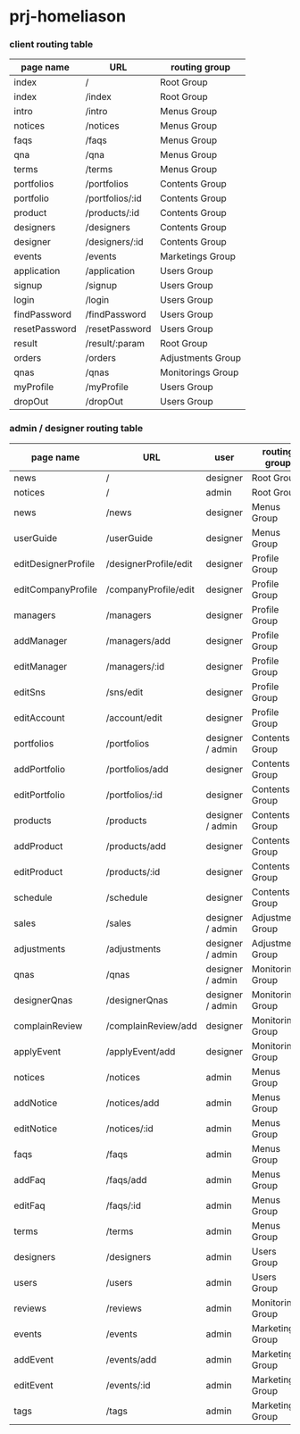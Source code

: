 # prj-homeliason

### client routing table
page name | URL | routing group
---- | --- | ---
index | / | Root Group
index | /index | Root Group
intro | /intro | Menus Group
notices | /notices | Menus Group
faqs | /faqs | Menus Group
qna | /qna | Menus Group
terms | /terms | Menus Group
portfolios | /portfolios | Contents Group
portfolio | /portfolios/:id | Contents Group
product | /products/:id | Contents Group
designers | /designers | Contents Group
designer | /designers/:id | Contents Group
events | /events | Marketings Group
application | /application | Users Group
signup | /signup | Users Group
login | /login | Users Group
findPassword | /findPassword | Users Group
resetPassword | /resetPassword | Users Group
result | /result/:param | Root Group
orders | /orders | Adjustments Group
qnas | /qnas | Monitorings Group
myProfile | /myProfile | Users Group
dropOut | /dropOut | Users Group

### admin / designer routing table
page name | URL | user | routing group
---- | --- | --- | ---
news | / | designer | Root Group
notices | / | admin | Root Group
news | /news | designer | Menus Group
userGuide | /userGuide | designer | Menus Group
editDesignerProfile | /designerProfile/edit | designer | Profile Group
editCompanyProfile | /companyProfile/edit | designer | Profile Group
managers | /managers | designer | Profile Group
addManager | /managers/add | designer | Profile Group
editManager | /managers/:id | designer | Profile Group
editSns | /sns/edit | designer | Profile Group
editAccount | /account/edit | designer | Profile Group
portfolios | /portfolios | designer / admin | Contents Group
addPortfolio | /portfolios/add | designer | Contents Group
editPortfolio | /portfolios/:id | designer | Contents Group
products | /products | designer / admin | Contents Group
addProduct | /products/add | designer | Contents Group
editProduct | /products/:id | designer | Contents Group
schedule | /schedule | designer | Contents Group
sales | /sales | designer / admin | Adjustments Group
adjustments | /adjustments | designer / admin | Adjustments Group
qnas | /qnas | designer / admin | Monitorings Group
designerQnas | /designerQnas | designer / admin | Monitorings Group
complainReview | /complainReview/add | designer | Monitorings Group
applyEvent | /applyEvent/add | designer | Monitorings Group
notices | /notices | admin | Menus Group
addNotice | /notices/add | admin | Menus Group
editNotice | /notices/:id | admin | Menus Group
faqs | /faqs | admin | Menus Group
addFaq | /faqs/add | admin | Menus Group
editFaq | /faqs/:id | admin | Menus Group
terms | /terms | admin | Menus Group
designers | /designers | admin | Users Group
users | /users | admin | Users Group
reviews | /reviews | admin | Monitorings Group
events | /events | admin | Marketings Group
addEvent | /events/add | admin | Marketings Group
editEvent | /events/:id | admin | Marketings Group
tags | /tags | admin | Marketings Group

